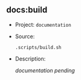 ## docs:build

- Project: `documentation`
- Source:

    ```shell
    .scripts/build.sh
    ```

- Description:

    _documentation pending_
